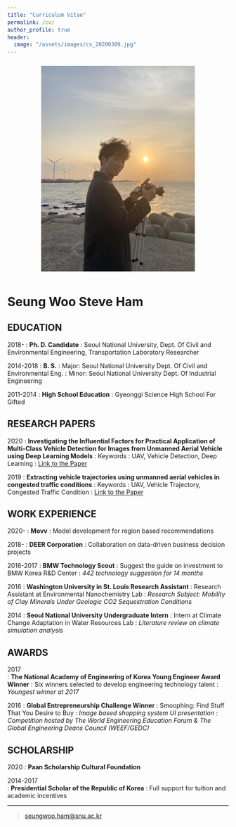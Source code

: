 ```yaml
---
title: "Curriculum Vitae"
permalink: /cv/
author_profile: true
header:
  image: "/assets/images/cv_20200309.jpg"
---
```


<div style="text-align:center"><img src="/assets/images/cv_profile.jpg" width="350" style="margin: 10px 10px 10px 10px;"/></div>

# Seung Woo Steve Ham


## EDUCATION
2018-
:   **Ph. D. Candidate**
:   Seoul National University, Dept. Of Civil and Environmental Engineering, Transportation Laboratory Researcher

2014-2018
:   **B. S.**
:   Major: Seoul National University Dept. Of Civil and Environmental Eng. 
:   Minor: Seoul National University Dept. Of Industrial Engineering 

2011-2014
:   **High School Education**
:   Gyeonggi Science High School For Gifted


## RESEARCH PAPERS
2020
:   **Investigating the Influential Factors for Practical Application of Multi-Class Vehicle Detection for Images from Unmanned Aerial Vehicle using Deep Learning Models**
:   Keywords : UAV, Vehicle Detection, Deep Learning
:   [Link to the Paper](https://journals.sagepub.com/doi/full/10.1177/0361198120954187)

2019
:   **Extracting vehicle trajectories using unmanned aerial vehicles in congested traffic conditions**
:   Keywords : UAV, Vehicle Trajectory, Congested Traffic Condition
:   [Link to the Paper](https://www.hindawi.com/journals/jat/2019/9060797/)


## WORK EXPERIENCE
2020-
:   **Movv**
:   Model development for region based recommendations

2018-
:   **DEER Corporation**
:   Collaboration on data-driven business decision projects

2016-2017
:   **BMW Technology Scout**
:   Suggest the guide on investment to BMW Korea R&D Center
:   *442 technology suggestion for 14 months*

2016 
:   **Washington University in St. Louis Research Assistant**
:   Research Assistant at Environmental Nanochemistry Lab
:   *Research Subject: Mobility of Clay Minerals Under Geologic CO2 Sequestration Conditions*

2014
:   **Seoul National University Undergraduate Intern**
:   Intern at Climate Change Adaptation in Water Resources Lab
:   *Literature review on climate simulation analysis*


## AWARDS
2017	
:   **The National Academy of Engineering of Korea Young Engineer Award Winner**
:   Six winners selected to develop engineering technology talent 
:   *Youngest winner at 2017*

2016
:   **Global Entrepreneurship Challenge Winner**
:   Smoophing: Find Stuff That You Desire to Buy
:   *Image based shopping system UI presentation*
:   *Competition hosted by The World Engineering Education Forum & The Global Engineering Deans Council (WEEF/GEDC)*


## SCHOLARSHIP
2020
:   **Paan Scholarship Cultural Foundation**

2014-2017	
:   **Presidential Scholar of the Republic of Korea**
:   Full support for tuition and academic incentives

----

> <seungwoo.ham@snu.ac.kr>